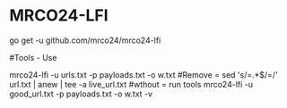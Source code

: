 # MRCO24-LFI

go get -u github.com/mrco24/mrco24-lfi

#Tools - Use 

mrco24-lfi -u urls.txt -p payloads.txt -o w.txt
#Remove =
sed 's/=.*$/=/' url.txt | anew | tee -a live_url.txt
#wthout = run tools
mrco24-lfi -u good_url.txt -p payloads.txt -o w.txt -v

